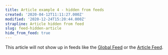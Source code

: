 ```yaml
---
title: Article example 4 - hidden from feeds
created: '2020-04-12T11:11:27.000Z'
modified: '2020-12-24T15:20:44.000Z'
strapline: Article hidden from feed
slug: feed-hidden-article
hide_from_feed: true
---
```


This article will not show up in feeds like the [Global Feed](/json) or the [Article Feed](/articles/json).
